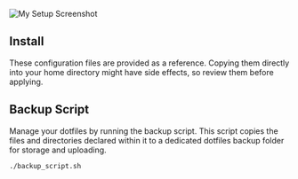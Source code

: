 ![My Setup Screenshot](path/to/your/image.png)

## Install

These configuration files are provided as a reference. Copying them directly into your home directory might have side effects, so review them before applying.

## Backup Script

Manage your dotfiles by running the backup script. This script copies the files and directories declared within it to a dedicated dotfiles backup folder for storage and uploading.

```bash
./backup_script.sh
```
